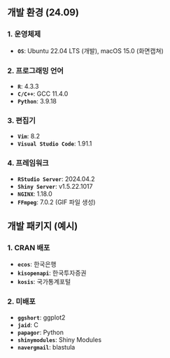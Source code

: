 ## 개발 환경 (24.09)

### 1. 운영체제

-   **`OS`**: Ubuntu 22.04 LTS (개발), macOS 15.0 (화면캡쳐)

### 2. 프로그래밍 언어

-   **`R`**: 4.3.3
-   **`C/C++`**: GCC 11.4.0
-   **`Python`**: 3.9.18

### 3. 편집기

-   **`Vim`**: 8.2
-   **`Visual Studio Code`**: 1.91.1

### 4. 프레임워크

-   **`RStudio Server`**: 2024.04.2
-   **`Shiny Server`**: v1.5.22.1017
-   **`NGINX`**: 1.18.0
-   **`FFmpeg`**: 7.0.2 (GIF 파일 생성)

## 개발 패키지 (예시)

### 1. CRAN 배포

-   **`ecos`**: 한국은행
-   **`kisopenapi`**: 한국투자증권
-   **`kosis`**: 국가통계포털

### 2. 미배포

-   **`ggshort`**: ggplot2
-   **`jaid`**: C
-   **`papagor`**: Python
-   **`shinymodules`**: Shiny Modules
-   **`navergmail`**: blastula
